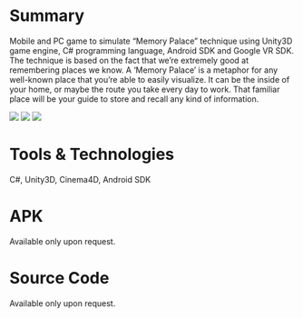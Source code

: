 # Summary
Mobile and PC game to simulate “Memory Palace” technique using Unity3D game engine, C# programming language, Android SDK and Google VR SDK. The technique is based on the fact that we’re extremely good at remembering places we know. A ‘Memory Palace’ is a metaphor for any well-known place that you’re able to easily visualize. It can be the inside of your home, or maybe the route you take every day to work. That familiar place will be your guide to store and recall any kind of information.

<img src = "https://s9.postimg.org/dj4km4b1b/image.png"/>
<img src = "https://image.ibb.co/iYdQ07/Screenshot_120.png"/>
<img src = "https://image.ibb.co/fjhJL7/screener_1495735714405.png"/>

# Tools & Technologies
C#, Unity3D, Cinema4D, Android SDK

# APK
Available only upon request.

# Source Code
Available only upon request.
